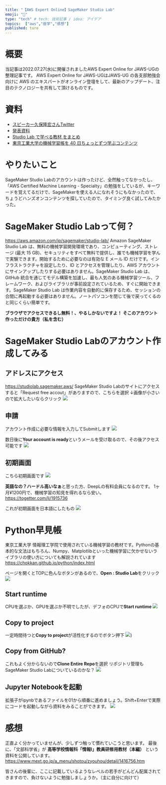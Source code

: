 ```yaml
---
title: "【AWS Expert Online】SageMaker Studio Lab"
emoji: "📑"
type: "tech" # tech: 技術記事 / idea: アイデア
topics:  ["aws","座学","感想"]
published: ture
---
```

# 概要
当記事は2022.07.27(水)に開催されましたAWS Expert Online for JAWS-UGの整理記事です。
AWS Expert Online for JAWS-UGはJAWS-UG の各支部勉強会向けに AWS のエキスパートがオンライン登壇をして、最新のアップデート、注目のテクノロジーを共有して頂けるものです。

# 資料
- [スピーカー久保隆宏さんTwitter](https://twitter.com/icoxfog417)
- [発表資料](https://speakerdeck.com/icoxfog417/mltodev-liang-fang-xue-berusagemaker-studio-labfalsegoshao-jie)
- [Studio Lab で学べる教材 をまとめ](https://github.com/aws-sagemaker-jp/awesome-studio-lab-jp)
- [東京工業大学の機械学習帳を 40 日ちょっとずつ学ぶコンテンツ](https://github.com/icoxfog417/mlnote-note)

# やりたいこと
SageMaker Studio Labのアカウントは作ったけど、全然触ってなかったし、「AWS Certified Machine Learning - Specialty」の勉強をしているが、キーワードを覚えてるだけで、SageMakerを使える人になれそうにもなかったので、ちょうどハンズオンコンテンツを探していたので、タイミング良く試してみたかった。

# SageMaker Studio Labって何？
https://aws.amazon.com/jp/sagemaker/studio-lab/
Amazon SageMaker Studio Lab は、無料の機械学習開発環境であり、コンピューティング、ストレージ (最大 15 GB)、セキュリティをすべて無料で提供し、誰でも機械学習を学んで実験できます。開始するために必要なのは有効な E メール ID だけです。インフラストラクチャを設定したり、ID とアクセスを管理したり、AWS アカウントにサインアップしたりする必要はありません。SageMaker Studio Lab は、GitHub 統合を通じてモデル構築を加速し、最も人気のある機械学習ツール、フレームワーク、およびライブラリが事前設定されているため、すぐに開始できます。SageMaker Studio Lab は作業内容を自動的に保存するため、セッションの合間に再起動する必要はありません。ノートパソコンを閉じて後で戻ってくるのと同じくらい簡単です。


**ブラウザでアクセスできるし無料！、やるしかないですよ！
そこのアカウント作っただけの貴方（私を含む）**

# SageMaker Studio Labのアカウント作成してみる
## アドレスにアクセス
https://studiolab.sagemaker.aws/
SageMaker Studio Labのサイトにアクセスすると「Request free accout」がありますので、こちらを選択
↓画像が小さいので拡大したいならクリック
[![](https://storage.googleapis.com/zenn-user-upload/4f1df9ee555e-20220728.png)](https://storage.googleapis.com/zenn-user-upload/4f1df9ee555e-20220728.png)

## 申請
アカウント作成に必要な情報を入力してSubmitします
[![](https://storage.googleapis.com/zenn-user-upload/a474e9320249-20220728.png)](https://storage.googleapis.com/zenn-user-upload/a474e9320249-20220728.png)

数日後に**Your account is ready**というメールを受け取るので、その後アクセス可能です
[![](https://storage.googleapis.com/zenn-user-upload/75a08ac7d6f9-20220728.png)](https://storage.googleapis.com/zenn-user-upload/75a08ac7d6f9-20220728.png)

## 初期画面
こちら初期画面です
[![](https://storage.googleapis.com/zenn-user-upload/20d07eafbc1d-20220728.png)](https://storage.googleapis.com/zenn-user-upload/20d07eafbc1d-20220728.png)

**英語なの？ハードル高いなぁ**と思った方、DeepLの有料会員になるのです。
1ヶ月¥1200円で、機械学習の知見を得れるなら安い。
https://togetter.com/li/1915736

これが初期画面を日本語にしたもの
[![](https://storage.googleapis.com/zenn-user-upload/b31dea5ee48f-20220728.png)](https://storage.googleapis.com/zenn-user-upload/b31dea5ee48f-20220728.png)

# Python早見帳
東京工業大学 情報理工学院で使用されている機械学習の教材です。Pythonの基本的な文法はもちろん、Numpy、Matplotlibといった機械学習に欠かせないライブラリの使い方についても解説されています
https://chokkan.github.io/python/index.html

ページを開くとTOPに色んなボタンがあるので、**Open : Studio Lab**をクリック
![](https://storage.googleapis.com/zenn-user-upload/cad5a9e69cf9-20220728.png)

## Start runtime
CPUを選ぶか、GPUを選ぶか不明でしたが、デフォのCPUで**Start runtime**
[![](https://storage.googleapis.com/zenn-user-upload/f506409824ad-20220728.png)](https://storage.googleapis.com/zenn-user-upload/f506409824ad-20220728.png)

## Copy to project
一定時間待つと**Copy to project**が活性化するのでボタン押下
[![](https://storage.googleapis.com/zenn-user-upload/26096d017922-20220728.png)](https://storage.googleapis.com/zenn-user-upload/26096d017922-20220728.png))

## Copy from GitHub?
これもよく分からないので**Clone Entire Repo**を選択
リポジトリ管理もSageMaker Studio Labについているのかな？
[![](https://storage.googleapis.com/zenn-user-upload/8c923bde4913-20220728.png)](https://storage.googleapis.com/zenn-user-upload/26096d017922-20220728.png)

## Jupyter Notebookを起動
拡張子がipynbであるファイルを01から順番に進めましょう。Shift+Enterで実際にコードを起動しながら資料をみることができます。
[![](https://storage.googleapis.com/zenn-user-upload/f267ca318b4f-20220728.png)](https://storage.googleapis.com/zenn-user-upload/f267ca318b4f-20220728.png)


# 感想
正直よく分かっていませんが、少しずつ触って慣れていこうと思います。
最後に、「文部科学省」が **高等学校情報科「情報Ⅰ」教員研修用教材（本編）** という資料を公開しています。
https://www.mext.go.jp/a_menu/shotou/zyouhou/detail/1416756.htm

皆さんの後輩に、ここに記載しているようなレベルの若手がどんどん配属されてきますので、負けないように勉強しましょうか。（主に自分に向けて）
